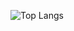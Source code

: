 ![Top Langs](https://github-readme-stats.vercel.app/api/top-langs/?username=your-username&layout=compact)
